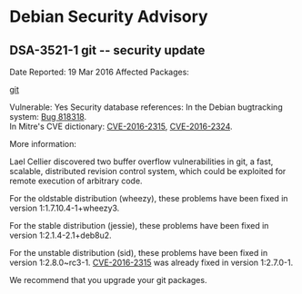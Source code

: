 
Debian Security Advisory
========================


DSA-3521-1 git -- security update
---------------------------------



Date Reported:
19 Mar 2016
Affected Packages:

[git](https://packages.debian.org/src:git)

Vulnerable:
Yes
Security database references:
In the Debian bugtracking system: [Bug 818318](https://bugs.debian.org/cgi-bin/bugreport.cgi?bug=818318).  
In Mitre's CVE dictionary: [CVE-2016-2315](https://security-tracker.debian.org/tracker/CVE-2016-2315), [CVE-2016-2324](https://security-tracker.debian.org/tracker/CVE-2016-2324).  

More information:

Lael Cellier discovered two buffer overflow vulnerabilities in git, a
fast, scalable, distributed revision control system, which could be
exploited for remote execution of arbitrary code.


For the oldstable distribution (wheezy), these problems have been fixed
in version 1:1.7.10.4-1+wheezy3.


For the stable distribution (jessie), these problems have been fixed in
version 1:2.1.4-2.1+deb8u2.


For the unstable distribution (sid), these problems have been fixed in
version 1:2.8.0~rc3-1.
[CVE-2016-2315](https://security-tracker.debian.org/tracker/CVE-2016-2315)
was already fixed in version 1:2.7.0-1.


We recommend that you upgrade your git packages.





